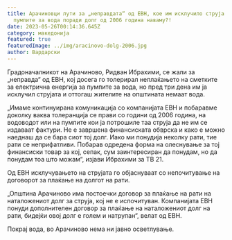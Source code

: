 ```yaml
---
title: Арачиновци лути за „неправдата“ од ЕВН, кое им исклучило струја за
  пумпите за вода поради долг од 2006 година наваму?!
date: 2023-05-26T00:14:36.645Z
category: македонија
featured: true
featuredImage: ../img/aracinovo-dolg-2006.jpg
author: Вардарски
---
```

<!--StartFragment-->

Градоначалникот на Арачиново, Ридван Ибрахими, се жали за „неправда“ од ЕВН, кој досега го толерирал неплаќањето на сметките за електрична енергија за пумпите за вода, но пред три дена им ја исклучил струјата и оттогаш жителите на општината немаат вода.

„Имаме континуирана комуникација со компанијата ЕВН и побаравме доколку ваква толеранција се прави со години од 2006 година, на водоводот или на пумпите кои ја потрошиле таа струја да не им се издаваат фактури. Не е завршена финансиската обврска и како е можно наеднаш да се бара сиот тој долг. Иако ми понудија неколку рати, тие рати се неприфатливи. Побарав одредена форма на олеснување за тој финансиски товар за кој, сепак, сум заинтересиран да понудам, но да понудам тоа што можам“, изјави Ибрахими за ТВ 21.

Од ЕВН исклучувањето на струјата го објаснуваат со непочитување на договорот за плаќање на долгот на рати.

„Општина Арачиново има постоечки договор за плаќање на рати на наталожениот долг за струја, кој не е испочитуван. Компанијата ЕВН понуди дополнителен договор за плаќање на наталожениот долг на рати, бидејќи овој долг е голем и натрупан“, велат од ЕВН.

Покрај вода, во Арачиново нема ни јавно осветлување.

<!--EndFragment-->